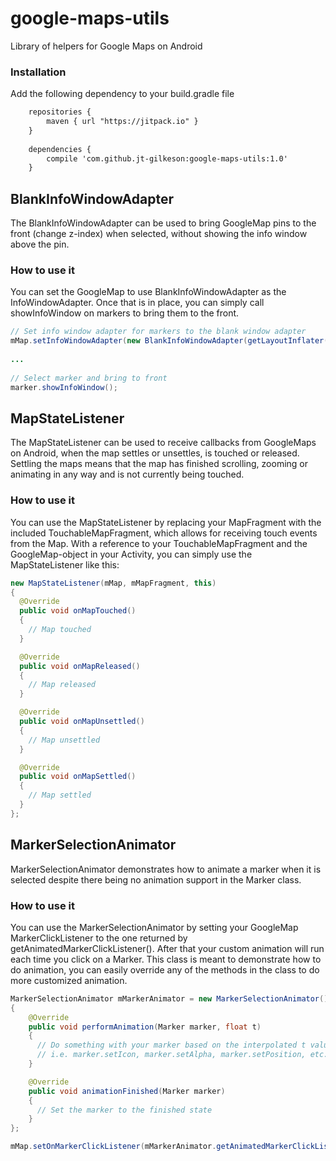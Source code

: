 # google-maps-utils
Library of helpers for Google Maps on Android

### Installation
Add the following dependency to your build.gradle file
```xml
	repositories {
		maven { url "https://jitpack.io" }
	}
	
	dependencies {
		compile 'com.github.jt-gilkeson:google-maps-utils:1.0'
	}
```

## BlankInfoWindowAdapter

The BlankInfoWindowAdapter can be used to bring GoogleMap pins to the front (change z-index) when selected, without showing the info window above the pin.

### How to use it
You can set the GoogleMap to use BlankInfoWindowAdapter as the InfoWindowAdapter.  Once that is in place, you can simply call showInfoWindow on markers to bring them to the front.  

```java
// Set info window adapter for markers to the blank window adapter
mMap.setInfoWindowAdapter(new BlankInfoWindowAdapter(getLayoutInflater()));
		
...
		
// Select marker and bring to front
marker.showInfoWindow();
```

## MapStateListener

The MapStateListener can be used to receive callbacks from GoogleMaps on Android, when the map settles or unsettles, is touched or released. Settling the maps means that the map has finished scrolling, zooming or animating in any way and is not currently being touched.

### How to use it
You can use the MapStateListener by replacing your MapFragment with the included TouchableMapFragment, which allows for receiving touch events from the Map.
With a reference to your TouchableMapFragment and the GoogleMap-object in your Activity, you can simply use the MapStateListener like this:

```java
new MapStateListener(mMap, mMapFragment, this) 
{
  @Override
  public void onMapTouched() 
  {
    // Map touched
  }

  @Override
  public void onMapReleased() 
  {
    // Map released
  }

  @Override
  public void onMapUnsettled() 
  {
    // Map unsettled
  }

  @Override
  public void onMapSettled() 
  {
    // Map settled
  }
};
```

## MarkerSelectionAnimator

MarkerSelectionAnimator demonstrates how to animate a marker when it is selected despite there being no animation support in the Marker class.

### How to use it
You can use the MarkerSelectionAnimator by setting your GoogleMap MarkerClickListener to the one returned by getAnimatedMarkerClickListener().  After that your custom animation will run each time you click on a Marker.  This class is meant to demonstrate how to do animation, you can easily override any of the methods in the class to do more customized animation.

```java
MarkerSelectionAnimator mMarkerAnimator = new MarkerSelectionAnimator()
{
	@Override
	public void performAnimation(Marker marker, float t)
	{
	  // Do something with your marker based on the interpolated t value
	  // i.e. marker.setIcon, marker.setAlpha, marker.setPosition, etc.
	}

	@Override
	public void animationFinished(Marker marker)
	{
	  // Set the marker to the finished state
	}
};

mMap.setOnMarkerClickListener(mMarkerAnimator.getAnimatedMarkerClickListener())
```
